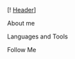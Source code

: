 [! [Header](https://github.com/rt-fan/rt-fan/blob/main/assets/header.png)]

About me

Languages and Tools

Follow Me

